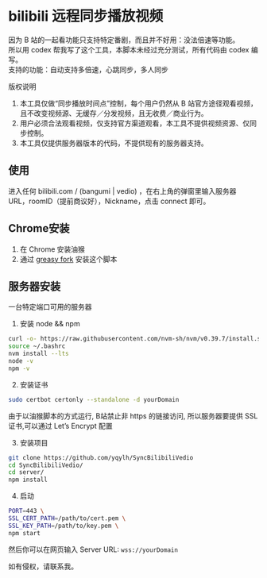 # bilibili 远程同步播放视频

因为 B 站的一起看功能只支持特定番剧，而且并不好用：没法倍速等功能。  
所以用 codex 帮我写了这个工具，本脚本未经过充分测试，所有代码由 codex 编写。  
支持的功能：自动支持多倍速，心跳同步，多人同步

版权说明
1. 本工具仅做“同步播放时间点”控制，每个用户仍然从 B 站官方途径观看视频，且不改变视频源、无缓存／分发视频，且无收费／商业行为。
2. 用户必须合法观看视频，仅支持官方渠道观看，本工具不提供视频资源、仅同步控制。
3. 本工具仅提供服务器版本的代码，不提供现有的服务器支持。

## 使用

进入任何 bilibili.com / (bangumi | vedio) ，在右上角的弹窗里输入服务器 URL，roomID（提前商议好），Nickname，点击 connect 即可。

## Chrome安装

1. 在 Chrome 安装油猴
2. 通过 [greasy fork](https://greasyfork.org/zh-CN/scripts/553759-bilibili-playback-sync) 安装这个脚本

## 服务器安装

一台特定端口可用的服务器

1. 安装 node && npm

```sh
curl -o- https://raw.githubusercontent.com/nvm-sh/nvm/v0.39.7/install.sh | bash
source ~/.bashrc
nvm install --lts
node -v
npm -v
```

2. 安装证书

```sh
sudo certbot certonly --standalone -d yourDomain
```
由于以油猴脚本的方式运行, B站禁止非 https 的链接访问, 所以服务器要提供 SSL 证书,可以通过 Let’s Encrypt 配置

3. 安装项目

```sh
git clone https://github.com/yqylh/SyncBilibiliVedio
cd SyncBilibiliVedio/
cd server/
npm install
```

4. 启动

```sh
PORT=443 \
SSL_CERT_PATH=/path/to/cert.pem \
SSL_KEY_PATH=/path/to/key.pem \
npm start
```
然后你可以在网页输入 Server URL: `wss://yourDomain`

如有侵权，请联系我。
